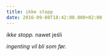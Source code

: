 ```yaml
---
title: ikke stopp
date: 2016-09-08T18:42:00.000+02:00
---
```

*ikke stopp.*  nawet jeśli

*ingenting vil bli som før.*
